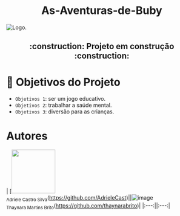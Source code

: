 <h1 align="center"> As-Aventuras-de-Buby</h1>

![Logo.](https://user-images.githubusercontent.com/104026202/233182427-64c14188-9e9e-4d72-9c55-9196ea5ffcc8.png)

<h2 align="center">
  :construction: Projeto em construção :construction:
</h2>

# :hammer: Objetivos do Projeto

- `Objetivos 1`: ser um jogo educativo.
- `Objetivos 2`: trabalhar a saúde mental.
- `Objetivos 3`: diversão para as crianças.

# Autores
| [<img src="https://user-images.githubusercontent.com/104026202/233195212-627393af-5dac-4543-aa1a-e7f8afedc119.png" width="115"><br><sub>Adriele Castro Silva</sub>(https://github.com/AdrieleCast)||![image](https://user-images.githubusercontent.com/104026202/233197492-16ec7767-f200-4ac6-b981-489d54a47fa6.png)
<br><sub>Thaynara Martins Brito</sub>(https://github.com/thaynarabrito)|
|:---:||:---:|
